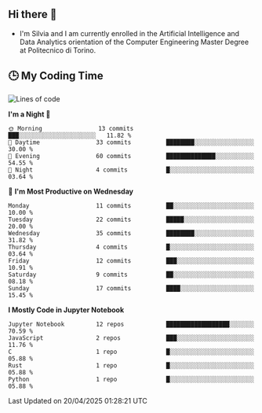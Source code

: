 ## Hi there 👋

- I'm Silvia and I am currently enrolled in the Artificial Intelligence and Data Analytics orientation of the Computer Engineering Master Degree at Politecnico di Torino.


<!-- <p align="center">
   <img style="height:170px;display:inline-block"  src="http://github-profile-summary-cards.vercel.app/api/cards/profile-details?username=silviapolizzi&theme=github_dark" />
   <img style="height:170px;display:inline-block"  src="http://github-profile-summary-cards.vercel.app/api/cards/most-commit-language?username=silviapolizzi&theme=github_dark&exclude=" /> 
</p> -->


## :clock3: My Coding Time 

<!--START_SECTION:waka-->
![Lines of code](https://img.shields.io/badge/From%20Hello%20World%20I%27ve%20Written-200.8%20thousand%20lines%20of%20code-blue)

**I'm a Night 🦉** 

```text
🌞 Morning                13 commits          ███░░░░░░░░░░░░░░░░░░░░░░   11.82 % 
🌆 Daytime                33 commits          ████████░░░░░░░░░░░░░░░░░   30.00 % 
🌃 Evening                60 commits          ██████████████░░░░░░░░░░░   54.55 % 
🌙 Night                  4 commits           █░░░░░░░░░░░░░░░░░░░░░░░░   03.64 % 
```
📅 **I'm Most Productive on Wednesday** 

```text
Monday                   11 commits          ██░░░░░░░░░░░░░░░░░░░░░░░   10.00 % 
Tuesday                  22 commits          █████░░░░░░░░░░░░░░░░░░░░   20.00 % 
Wednesday                35 commits          ████████░░░░░░░░░░░░░░░░░   31.82 % 
Thursday                 4 commits           █░░░░░░░░░░░░░░░░░░░░░░░░   03.64 % 
Friday                   12 commits          ███░░░░░░░░░░░░░░░░░░░░░░   10.91 % 
Saturday                 9 commits           ██░░░░░░░░░░░░░░░░░░░░░░░   08.18 % 
Sunday                   17 commits          ████░░░░░░░░░░░░░░░░░░░░░   15.45 % 
```


**I Mostly Code in Jupyter Notebook** 

```text
Jupyter Notebook         12 repos            ██████████████████░░░░░░░   70.59 % 
JavaScript               2 repos             ███░░░░░░░░░░░░░░░░░░░░░░   11.76 % 
C                        1 repo              █░░░░░░░░░░░░░░░░░░░░░░░░   05.88 % 
Rust                     1 repo              █░░░░░░░░░░░░░░░░░░░░░░░░   05.88 % 
Python                   1 repo              █░░░░░░░░░░░░░░░░░░░░░░░░   05.88 % 
```




 Last Updated on 20/04/2025 01:28:21 UTC
<!--END_SECTION:waka-->
